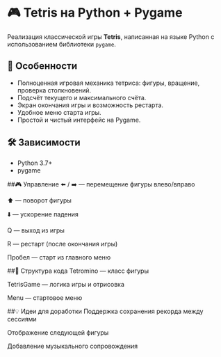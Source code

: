 # 🎮 Tetris на Python + Pygame

Реализация классической игры **Tetris**, написанная на языке Python с использованием библиотеки `pygame`.

## 🚀 Особенности

- Полноценная игровая механика тетриса: фигуры, вращение, проверка столкновений.
- Подсчёт текущего и максимального счёта.
- Экран окончания игры и возможность рестарта.
- Удобное меню старта игры.
- Простой и чистый интерфейс на Pygame.

## 🛠️ Зависимости

- Python 3.7+
- pygame

##🎮 Управление
⬅️ / ➡️ — перемещение фигуры влево/вправо

⬆️ — поворот фигуры

⬇️ — ускорение падения

Q — выход из игры

R — рестарт (после окончания игры)

Пробел — старт из главного меню

##📂 Структура кода
Tetromino — класс фигуры

TetrisGame — логика игры и отрисовка

Menu — стартовое меню

##💡 Идеи для доработки
Поддержка сохранения рекорда между сессиями

Отображение следующей фигуры

Добавление музыкального сопровождения
